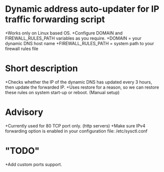 Dynamic address auto-updater for IP traffic forwarding script
=============================================================
+Works only on Linux based OS.
+Configure DOMAIN and FIREWALL_RULES_PATH variables as you require.
+DOMAIN = your dynamic DNS host name
+FIREWALL_RULES_PATH = system path to your firewall rules file

Short description
=============================================================
+Checks whether the IP of the dynamic DNS has updated every 3 hours, then update the forwarded IP.
+Uses restore for a reason, so we can restore these rules on system start-up or reboot. (Manual setup)

Advisory
=============================================================
+Currently used for 80 TCP port only. (http servers)
+Make sure IPv4 forwarding option is enabled in your configuration file: /etc/sysctl.conf

"TODO"
=============================================================
+Add custom ports support.